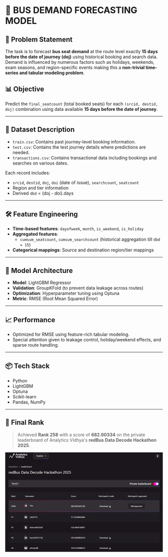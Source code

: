 # 🚌 BUS DEMAND FORECASTING MODEL

## 🚀 Problem Statement

The task is to forecast **bus seat demand** at the route level exactly **15 days before the date of journey (doj)** using historical booking and search data. Demand is influenced by numerous factors such as holidays, weekends, exam seasons, and region-specific events making this a **non-trivial time-series and tabular modeling problem**.

## 📊 Objective

Predict the `final_seatcount` (total booked seats) for each `(srcid, destid, doj)` combination using data available **15 days before the date of journey**.

---

## 📁 Dataset Description

- `train.csv`: Contains past journey-level booking information.
- `test.csv`: Contains the test journey details where predictions are needed.
- `transactions.csv`: Contains transactional data including bookings and searches on various dates.

Each record includes:
- `srcid`, `destid`, `doj`, `doi` (date of issue), `searchcount`, `seatcount`
- Region and tier information
- Derived `dbd` = (doj - doi).days

---

## 🛠️ Feature Engineering

- **Time-based features**: `dayofweek`, `month`, `is_weekend`, `is_holiday`
- **Aggregated features**: 
  - `cumsum_seatcount`, `cumsum_searchcount` (historical aggregation till `dbd = 15`)
- **Categorical mappings**: Source and destination region/tier mappings

---

## 🤖 Model Architecture

- **Model**: LightGBM Regressor
- **Validation**: GroupKFold (to prevent data leakage across routes)
- **Optimization**: Hyperparameter tuning using Optuna
- **Metric**: RMSE (Root Mean Squared Error)

---

## 📈 Performance

- Optimized for RMSE using feature-rich tabular modeling.
- Special attention given to leakage control, holiday/weekend effects, and sparse route handling.

---

## 📦 Tech Stack

- Python
- LightGBM
- Optuna
- Scikit-learn
- Pandas, NumPy

---

## 🏅 Final Rank

> Achieved **Rank 258** with a score of **682.60334** on the private leaderboard of Analytics Vidhya's **redBus Data Decode Hackathon 2025**.

![Leaderboard Rank](Rank.png)
